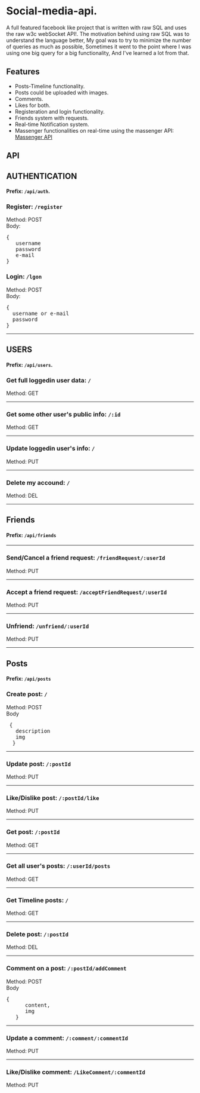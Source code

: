 # Social-media-api.
A full featured facebook like project that is written with raw SQL and uses the raw w3c webSocket API!.
The motivation behind using raw SQL was to understand the language better, My goal was to try to minimize the number of queries as much as possible,
Sometimes it went to the point where I was using one big query for a big functionality, And I've learned a lot from that.

## Features
- Posts-Timeline functionality.
- Posts could be uploaded with images.
- Comments.
- Likes for both.
- Registeration and login functionality.
- Friends system with requests.
- Real-time Notification system.
- Massenger functionalities on real-time using the massenger API: [Massenger API](https://github.com/ebrahim354/massenger.git)

## API

## AUTHENTICATION
#### Prefix: `/api/auth`.

### Register: `/register`
Method: POST <br/>
Body:
<pre>
{ 
   username 
   password
   e-mail
} 
</pre>
### Login: `/lgon`
Method: POST<br/>
Body: 
<pre>{
  username or e-mail
  password
}
</pre>
<hr>

## USERS
#### Prefix: `/api/users`.

### Get full loggedin user data: `/`
Method: GET
<hr/>

### Get some other user's public info: `/:id`
Method: GET
<hr/>

### Update loggedin user's info: `/`
Method: PUT
<hr/>

### Delete my accound: `/`
Method: DEL

<hr>

## Friends
#### Prefix: `/api/friends`

<hr>

### Send/Cancel a friend request: `/friendRequest/:userId`
Method: PUT

<hr>

### Accept a friend request: `/acceptFriendRequest/:userId`
Method: PUT

<hr>

### Unfriend: `/unfriend/:userId`
Method: PUT

<hr>

## Posts
#### Prefix: `/api/posts`

### Create post: `/`
Method: POST <br/>
Body
<pre> {
   description
   img
  }
</pre>

<hr>

### Update post: `/:postId`
Method: PUT

<hr>

### Like/Dislike post: `/:postId/like`
Method: PUT

<hr>

### Get post: `/:postId`
Method: GET

<hr>

### Get all user's posts: `/:userId/posts`
Method: GET

<hr>

### Get Timeline posts: `/`
Method: GET

<hr>

### Delete post: `/:postId`
Method: DEL

<hr>

### Comment on a post: `/:postId/addComment`
Method: POST <br/>
Body
<pre>{
      content,
      img
   }
</pre>

<hr>

### Update a comment: `/:comment/:commentId`
Method: PUT

<hr>

### Like/Dislike comment: `/LikeComment/:commentId`
Method: PUT











